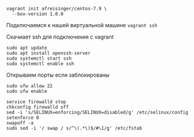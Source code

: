```
vagrant init afreisinger/centos-7.9 \
  --box-version 1.0.0
```
Подключаемся к нашей виртуальной машине 
`vagrant ssh`

Скачиает ssh для подключения с vagrant

```
sudo apt update
sudo apt install openssh-server
sudo systemctl start ssh
sudo systemctl enable ssh

```
Открываем порты если заблокированы

```
sudo ufw allow 22
sudo ufw enable
```


```
service firewalld stop  
chkconfig firewalld off  
sed -i 's/SELINUX=enforcing/SELINUX=disabled/g' /etc/selinux/config  
setenforce 0
swapoff -a  
sudo sed -i '/ swap / s/^\(.*\)$/#\1/g' /etc/fstab
```
